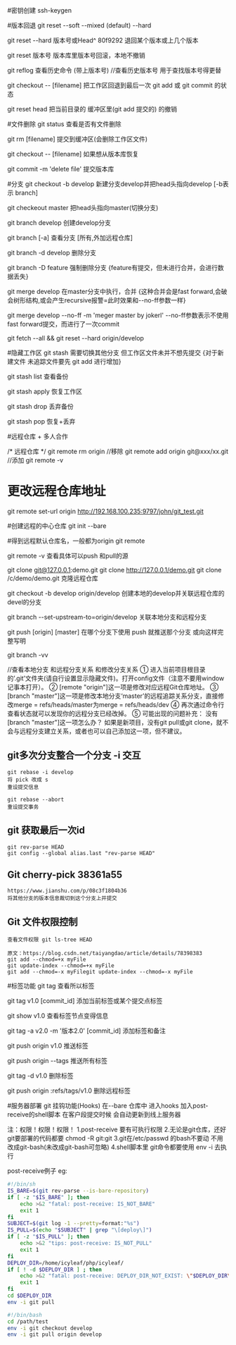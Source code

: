 #密钥创建
ssh-keygen

#版本回退 git reset --soft --mixed (default) --hard 

git reset --hard 版本号或Head^ 80f9292 
退回某个版本或上几个版本

git reset 版本号
版本库里版本号回滚，本地不撤销

git reflog
查看历史命令 (带上版本号) //查看历史版本号 用于查找版本号得更替


git checkout -- [filename]
把工作区回退到最后一次 git add 或 git commit 的状态

git reset head
把当前目录的 缓冲区里(git add 提交的) 的撤销

#文件删除
git status
查看是否有文件删除

git rm [filename]
提交到缓冲区(会删除工作区文件)

git checkout -- [filename]
如果想从版本库恢复

git commit -m 'delete file'
提交版本库

#分支
git checkout -b develop
新建分支develop并把head头指向develop [-b表示 branch]

git checkeout master
把head头指向master(切换分支)

git branch develop
创建develop分支

git branch [-a]
查看分支 [所有,外加远程仓库]

git branch -d develop
删除分支

git branch -D feature
强制删除分支 {feature有提交，但未进行合并，会进行数据丢失}

git merge develop
在master分支中执行，合并 {这种合并会是fast forward,会破会树形结构,或会产生recursive报警=此时效果和--no-ff参数一样}

git merge develop --no-ff -m 'meger master by jokerl'
--no-ff参数表示不使用fast forward提交，而进行了一次commit

git fetch --all && git reset --hard origin/develop


#隐藏工作区
git stash
需要切换其他分支 但工作区文件未并不想先提交 {对于新建文件 未追踪文件要先 git add 进行增加}

git stash list
查看备份

git stash apply
恢复工作区

git stash drop
丢弃备份

git stash pop
恢复+丢弃

#远程仓库 + 多人合作

/* 远程仓库 */
git remote rm origin //移除
git remote add origin git@xxx/xx.git //添加
git remote -v


# 更改远程仓库地址
git remote set-url origin http://192.168.100.235:9797/john/git_test.git

#创建远程的中心仓库
git init --bare

#得到远程默认仓库名，一般都为origin
git remote

git remote -v
查看具体可以push 和pull的源

git clone git@127.0.0.1:demo.git
git clone http://127.0.0.1/demo.git
git clone /c/demo/demo.git
克隆远程仓库

git checkout -b develop origin/develop
创建本地的develop并关联远程仓库的devel的分支

git branch --set-upstream-to=origin/develop
关联本地分支和远程分支

git push [origin] [master]
在哪个分支下使用 push 就推送那个分支 或向这样完整写明

git branch -vv

//查看本地分支 和远程分支关系 和修改分支关系
① 进入当前项目根目录的’.git’文件夹(请自行设置显示隐藏文件)。打开config文件（注意不要用window记事本打开）。
② [remote "origin"]这一项是修改对应远程Git仓库地址。
③ [branch "master"]这一项是修改本地分支‘master’的远程追踪关系分支，直接修改merge = refs/heads/master为merge = refs/heads/dev
④ 再次通过命令行查看状态就可以发现你的远程分支已经改掉。
⑤ 可能出现的问题补充： 
没有[branch "master"]这一项怎么办？ 
如果是新项目，没有git pull或git clone，就不会与远程分支建立关系，或者也可以自己添加这一项，但不建议。



## git多次分支整合一个分支 -i 交互 

    git rebase -i develop
    将 pick 改成 s
    重设提交信息
    
    git rebase --abort
    重设提交事务


## git 获取最后一次id
    git rev-parse HEAD
    git config --global alias.last "rev-parse HEAD"
    
## Git cherry-pick  38361a55 
    https://www.jianshu.com/p/08c3f1804b36
    将其他分支的版本信息裁切到这个分支上并提交



## Git 文件权限控制

    查看文件权限 git ls-tree HEAD

    原文：https://blog.csdn.net/taiyangdao/article/details/78398383 
    git add --chmod=+x myFile
    git update-index --chmod=+x myFile    
    git add --chmod=-x myFilegit update-index --chmod=-x myFile
    

#标签功能
git tag
查看所以标签

git tag v1.0 [commit_id]
添加当前标签或某个提交点标签

git show v1.0
查看标签节点变得信息

git tag -a v2.0 -m '版本2.0' [commit_id]
添加标签和备注

git push origin v1.0
推送标签

git push origin --tags
推送所有标签

git tag -d v1.0
删除标签

git push origin :refs/tags/v1.0
删除远程标签

#服务器部署
git 挂钩功能(Hooks)
在--bare 仓库中 进入hooks 加入post-receive的shell脚本
在客户段提交时候 会自动更新到线上服务器

注：权限！权限！权限！
    1.post-receive 要有可执行权限
    2.无论是git仓库，还好git要部署的代码都要 chmod -R git:git 
    3.git在/etc/passwd 的bash不要动 不用改成git-bash(未改成git-bash可忽略)
    4.shell脚本里 git命令都要使用 env -i 去执行


post-receive例子 eg:
```sh
#!/bin/sh
IS_BARE=$(git rev-parse --is-bare-repository)
if [ -z "$IS_BARE" ]; then
	echo >&2 "fatal: post-receive: IS_NOT_BARE"
	exit 1
fi
SUBJECT=$(git log -1 --pretty=format:"%s")
IS_PULL=$(echo "$SUBJECT" | grep "\[deploy\]")
if [ -z "$IS_PULL" ]; then
	echo >&2 "tips: post-receive: IS_NOT_PULL"
	exit 1
fi
DEPLOY_DIR=/home/icyleaf/php/icyleaf/
if [ ! -d $DEPLOY_DIR ] ; then
	echo >&2 "fatal: post-receive: DEPLOY_DIR_NOT_EXIST: \"$DEPLOY_DIR\""
	exit 1
fi
cd $DEPLOY_DIR
env -i git pull
```

```sh
#!/bin/bash
cd /path/test
env -i git checkout develop
env -i git pull origin develop
```
